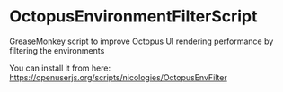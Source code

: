 # OctopusEnvironmentFilterScript
GreaseMonkey script to improve Octopus UI rendering performance by filtering the environments

You can install it from here: https://openuserjs.org/scripts/nicologies/OctopusEnvFilter
